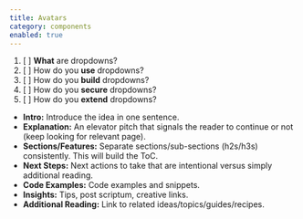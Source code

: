 ```yaml
---
title: Avatars
category: components
enabled: true
---
```


1. [ ] **What** are dropdowns?
2. [ ] How do you **use** dropdowns?
3. [ ] How do you **build** dropdowns?
4. [ ] How do you **secure** dropdowns?
5. [ ] How do you **extend** dropdowns?


- **Intro:** Introduce the idea in one sentence.
- **Explanation:** An elevator pitch that signals the reader to continue or not (keep looking for relevant page).
- **Sections/Features:** Separate sections/sub-sections (h2s/h3s) consistently. This will build the ToC.
- **Next Steps:** Next actions to take that are intentional versus simply additional reading.
- **Code Examples:** Code examples and snippets.
- **Insights:** Tips, post scriptum, creative links.
- **Additional Reading:** Link to related ideas/topics/guides/recipes.
